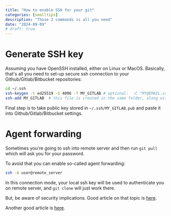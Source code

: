 ```yaml
---
title: "How to enable SSH for your git"
categories: [smalltips]
description: "Those 2 commands is all you need"
date: "2024-09-09"
# draft: true
---
```



# Generate SSH key
Assuming you have OpenSSH installed, either on Linux or MacOS.
Basically, that's all you need to set-up secure ssh connection to your Github/Gitlab/Bitbucket repositories:

```bash
cd ~/.ssh
ssh-keygen -t ed25519 -b 4096 -f MY_GITLAB # optional:  -C "MY@EMAIL.com" 
ssh-add MY_GITLAB  # this file is created in the same folder, along with MY_GITLAB.pub
```

Final step is to take public key stored in `~/.ssh/MY_GITLAB.pub` and paste it into Github/Gitlab/Bitbucket settings.


# Agent forwarding

Sometimes you're going to ssh into remote server and then run `git pull` which will ask you for your password.

To avoid that you can enable so-called agent forwarding:

```bash
ssh -A user@remote_server
```

In this connection mode, your local ssh key will be used to authenticate you on remote server, and `git clone` will just work there.

But, be aware of security implications. Good article on that topic is [here](https://smallstep.com/blog/ssh-agent-explained/).

Another good article is [here](https://rednafi.com/misc/ssh_saga/).